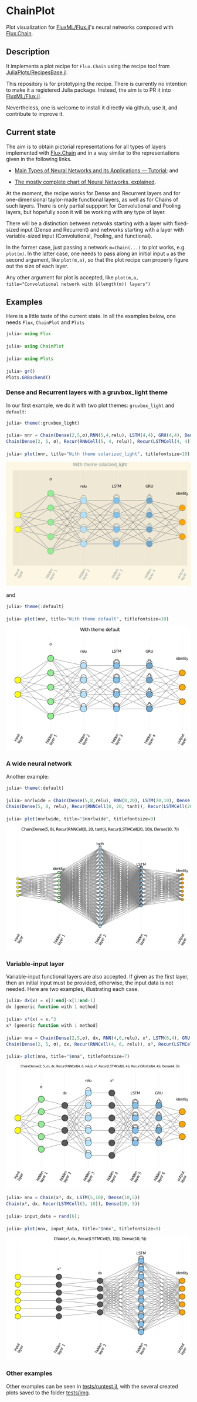 # ChainPlot

Plot visualization for [FluxML/Flux.jl](https://github.com/FluxML/Flux.jl)'s neural networks composed with [Flux.Chain](https://fluxml.ai/Flux.jl/stable/models/layers/#Flux.Chain).

## Description

It implements a plot recipe for `Flux.Chain` using the recipe tool from [JuliaPlots/RecipesBase.jl](https://github.com/JuliaPlots/RecipesBase.jl).

This repository is for prototyping the recipe. There is currently no intention to make it a registered Julia package. Instead, the aim is to PR it into [FluxML/Flux.jl](https://github.com/FluxML/Flux.jl).

Nevertheless, one is welcome to install it directly via github, use it, and contribute to improve it.

## Current state

The aim is to obtain pictorial representations for all types of layers implemented with [Flux.Chain](https://fluxml.ai/Flux.jl/stable/models/layers/#Flux.Chain) and in a way similar to the representations given in the following links.

* [Main Types of Neural Networks and its Applications — Tutorial](https://pub.towardsai.net/main-types-of-neural-networks-and-its-applications-tutorial-734480d7ec8e); and

* [The mostly complete chart of Neural Networks, explained](https://towardsdatascience.com/the-mostly-complete-chart-of-neural-networks-explained-3fb6f2367464).

At the moment, the recipe works for Dense and Recurrent layers and for one-dimensional taylor-made functional layers, as well as for Chains of such layers. There is only partial suppport for Convolutional and Pooling layers, but hopefully soon it will be working with any type of layer.

There will be a distinction between netwoks starting with a layer with fixed-sized input (Dense and Recurrent) and networks starting with a layer with variable-sized input (Convolutional,  Pooling, and functional).

In the former case, just passing a network `m=Chain(...)` to plot works, e.g. `plot(m)`. In the latter case, one needs to pass along an initial input `a` as the second argument, like `plot(m,a)`, so that the plot recipe can properly figure out the size of each layer.

Any other argument for plot is accepted, like `plot(m,a, title="Convolutional network with $(length(m)) layers")`

## Examples

Here is a little taste of the current state. In all the examples below, one needs `Flux`, `ChainPlot` and `Plots`
```julia
julia> using Flux

julia> using ChainPlot

julia> using Plots

julia> gr()
Plots.GRBackend()
```

### Dense and Recurrent layers with a gruvbox_light theme

In our first example, we do it with two plot themes: `gruvbox_light` and `default`:

```julia
julia> theme(:gruvbox_light)

julia> nnr = Chain(Dense(2,5,σ),RNN(5,4,relu), LSTM(4,4), GRU(4,4), Dense(4,3))
Chain(Dense(2, 5, σ), Recur(RNNCell(5, 4, relu)), Recur(LSTMCell(4, 4)), Dense(4, 3))

julia> plot(nnr, title="With theme solarized_light", titlefontsize=10)
```

![nnr_solarized_light plot](tests/img/nnr_solarized_light.png)

and

```julia
julia> theme(:default)

julia> plot(nnr, title="With theme default", titlefontsize=10)
```

![nnr_default plot](tests/img/nnr_default.png)

### A wide neural network

Another example:

```julia
julia> theme(:default)

julia> nnrlwide = Chain(Dense(5,8,relu), RNN(8,20), LSTM(20,10), Dense(10,7))
Chain(Dense(5, 8, relu), Recur(RNNCell(8, 20, tanh)), Recur(LSTMCell(20, 10)), Dense(10, 7))

julia> plot(nnrlwide, title="$nnrlwide", titlefontsize=9)
```

![nnrlwide plot](tests/img/nnrlwide.png)

### Variable-input layer

Variable-input functional layers are also accepted. If given as the first layer, then an initial input must be provided, otherwise, the input data is not needed. Here are two examples, illustrating each case.

```julia
julia> dx(x) = x[2:end]-x[1:end-1]
dx (generic function with 1 method)

julia> x³(x) = x.^3
x³ (generic function with 1 method)

julia> nna = Chain(Dense(2,5,σ), dx, RNN(4,6,relu), x³, LSTM(6,4), GRU(4,4), Dense(4,3))
Chain(Dense(2, 5, σ), dx, Recur(RNNCell(4, 6, relu)), x³, Recur(LSTMCell(6, 4)), Recur(GRUCell(4, 4)), Dense(4, 3))

julia> plot(nna, title="$nna", titlefontsize=7)
```

![nna plot](tests/img/nna.png)

```julia
julia> nnx = Chain(x³, dx, LSTM(5,10), Dense(10,5))
Chain(x³, dx, Recur(LSTMCell(5, 10)), Dense(10, 5))

julia> input_data = rand(6);

julia> plot(nnx, input_data, title="$nnx", titlefontsize=9)
```

![nnx plot](tests/img/nnx.png)

### Other examples

Other examples can be seen in [tests/runtest.jl](tests/runtest.jl), with the several created plots saved to the folder [tests/img](tests/img/).
